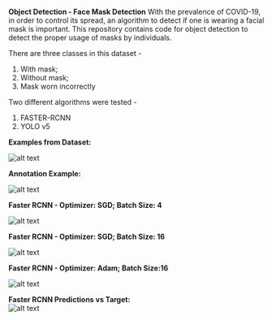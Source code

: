 

**Object Detection - Face Mask Detection**
With the prevalence of COVID-19, in order to control its spread, an algorithm to detect if one is wearing
a facial mask is important. This repository contains code for object detection to detect the proper usage of masks by individuals.

There are three classes in this dataset - 
1) With mask;
2) Without mask;
3) Mask worn incorrectly

Two different algorithms were tested - 
1) FASTER-RCNN
2) YOLO v5

**Examples from Dataset:**  

![alt text](https://github.com/BaluHarshavardan99/Object-Detection-Face-Mask-Detection/blob/main/dataset_examples.png)

**Annotation Example:**  

![alt text](https://github.com/BaluHarshavardan99/Object-Detection-Face-Mask-Detection/blob/main/annotations.jpg)

**Faster RCNN - Optimizer: SGD; Batch Size: 4** 

![alt text](https://github.com/BaluHarshavardan99/Object-Detection-Face-Mask-Detection/blob/main/SGD_EPOCHS_B4.png)

**Faster RCNN - Optimizer: SGD; Batch Size: 16**  

![alt text](https://github.com/BaluHarshavardan99/Object-Detection-Face-Mask-Detection/blob/main/SGD_B16_RESULTS.png)


**Faster RCNN - Optimizer: Adam; Batch Size:16**   

![alt text](https://github.com/BaluHarshavardan99/Object-Detection-Face-Mask-Detection/blob/main/adam_b16_epochs.png)


**Faster RCNN Predictions vs Target:**  
![alt text](https://github.com/BaluHarshavardan99/Object-Detection-Face-Mask-Detection/blob/main/Faster%20RCNN%20Predictions.png)





